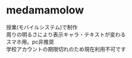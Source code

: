 # medamamolow
授業(モバイルシステム)で制作<br>
周りの明るさにより表示キャラ・テキストが変わる<br>
スマホ用。pc非推奨<br>
学校アカウントの期限切れのため現在利用不可です
